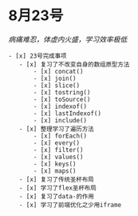 # 8月23号
*病痛难忍，体虚内火盛，学习效率极低*
    
    - [x] 23号完成事项
       - [x] 复习了不改变自身的数组原型方法
           - [x] concat()
           - [x] join()
           - [x] slice()
           - [x] tostring()
           - [x] toSource()
           - [x] indexof()
           - [x] lastIndexof()
           - [x] include()
       - [x] 整理学习了遍历方法
           - [x] forEach()
           - [x] every()
           - [x] filter()
           - [x] values()
           - [x] keys()
           - [x] maps()
       - [x] 复习了传统圣杯布局
       - [x] 学习了flex圣杯布局
       - [x] 复习了data-的作用
       - [x] 学习了前端优化之少用iframe
       
